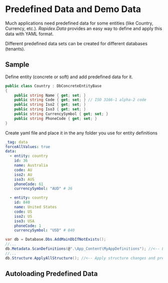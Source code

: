 # Predefined Data and Demo Data

Much applications need predefined data for some entities (like Country, Currency, etc.). *Rapidex.Data* provides an easy way to define and apply this data with YAML format.

Different predefined data sets can be created for different databases (tenants).

## Sample

Define entity (concrete or soft) and add predefined data for it.

```csharp
public class Country : DbConcreteEntityBase
{
    public string Name { get; set; }
    public string Code { get; set; } // ISO 3166-1 alpha-2 code
    public string Iso2 { get; set; }
    public string Iso3 { get; set; }
    public string CurrencySymbol { get; set; }
    public string PhoneCode { get; set; }
}
```

Create yaml file and place it in the any folder you use for entity definitions

```yaml
_tag: data 
forceAllValues: true
data:
  - entity: country
    id: 36
    name: Australia
    code: AU
    iso2: AU
    iso3: AUS
    phoneCode: 61
    currencySymbol: "AUD" # 36

  - entity: country
    id: 840
    name: United States
    code: US
    iso2: US
    iso3: USA
    phoneCode: 1
    currencySymbol: "USD" # 840
```

```csharp
var db = Database.Dbs.AddMainDbIfNotExists();
//...
db.Metadata.ScanDefinitions(@".\App_Content\MyAppDefinitions"); //<-- Load definitions include predefined data
//...
db.Structure.ApplyAllStructure(); //<-- Apply structure changes and predefined data
```

## Autoloading Predefined Data

